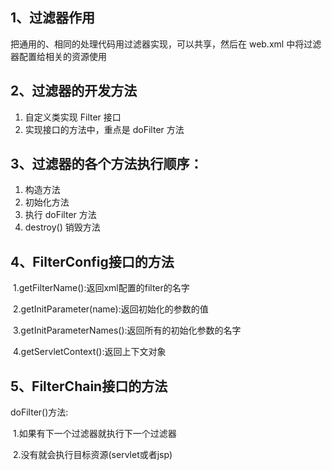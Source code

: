 ## 1、过滤器作用

把通用的、相同的处理代码用过滤器实现，可以共享，然后在 web.xml 中将过滤器配置给相关的资源使用



## 2、过滤器的开发方法

1. 自定义类实现 Filter 接口
2. 实现接口的方法中，重点是 doFilter 方法



## 3、过滤器的各个方法执行顺序：

1. 构造方法
2. 初始化方法
3. 执行 doFilter 方法
4. destroy() 销毁方法



## 4、FilterConfig接口的方法

​	1.getFilterName():返回xml配置的filter的名字

​    2.getInitParameter(name):返回初始化的参数的值

​    3.getInitParameterNames():返回所有的初始化参数的名字

​    4.getServletContext():返回上下文对象



## 5、FilterChain接口的方法

doFilter()方法:

​	1.如果有下一个过滤器就执行下一个过滤器

​	2.没有就会执行目标资源(servlet或者jsp)